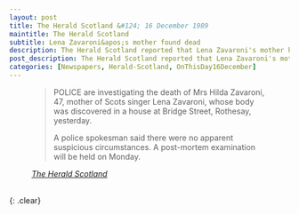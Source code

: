 ```yaml
---
layout: post
title: The Herald Scotland &#124; 16 December 1989
maintitle: The Herald Scotland
subtitle: Lena Zavaroni&apos;s mother found dead
description: The Herald Scotland reported that Lena Zavaroni's mother had been found dead the previous day.
post_description: The Herald Scotland reported that Lena Zavaroni's mother had been found dead the previous day.
categories: [Newspapers, Herald-Scotland, OnThisDay16December]
---
```


<figure class="fig3">
<blockquote>
<p>POLICE are investigating the death of Mrs Hilda Zavaroni, 47, mother of Scots singer Lena Zavaroni, whose body was discovered in a house at Bridge Street, Rothesay, yesterday.</p>
<p>A police spokesman said there were no apparent suspicious circumstances. A post-mortem examination will be held on Monday.</p>
</blockquote>
<cite><a class="external-link" href="https://www.heraldscotland.com/news/11972048.lena-zavaronis-mother-found-dead">The Herald Scotland</a></cite>
</figure>

<br />{: .clear}

